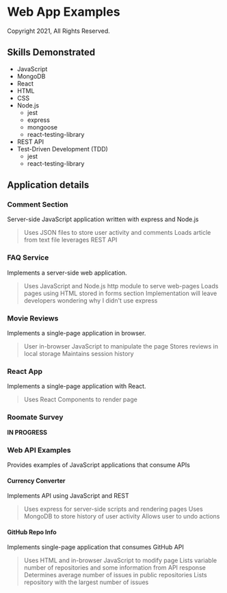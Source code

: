 # Web App Examples

Copyright 2021, All Rights Reserved.

## Skills Demonstrated
- JavaScript
- MongoDB
- React
- HTML
- CSS
- Node.js
    - jest
    - express
    - mongoose
    - react-testing-library
- REST API
- Test-Driven Development (TDD)
    - jest
    - react-testing-library

## Application details

### Comment Section
Server-side JavaScript application written with express and Node.js

> Uses JSON files to store user activity and comments
> Loads article from text file
> leverages REST API


### FAQ Service
Implements a server-side web application.

> Uses JavaScript and Node.js http module to serve web-pages
> Loads pages using HTML stored in forms section
> Implementation will leave developers wondering why I didn't use express

### Movie Reviews
Implements a single-page application in browser.

> User in-browser JavaScript to manipulate the page
> Stores reviews in local storage
> Maintains session history

### React App
Implements a single-page application with React.

> Uses React Components to render page

### Roomate Survey
**IN PROGRESS**

### Web API Examples
Provides examples of JavaScript applications that consume APIs

#### Currency Converter
Implements API using JavaScript and REST

> Uses express for server-side scripts and rendering pages
> Uses MongoDB to store history of user activity
> Allows user to undo actions

#### GitHub Repo Info
Implements single-page application that consumes GitHub API

> Uses HTML and in-browser JavaScript to modify page
> Lists variable number of repositories and some information from API response
> Determines average number of issues in public repositories
> Lists repository with the largest number of issues